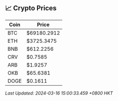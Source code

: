 ## 📈 Crypto Prices

| Coin | Price |
| ---- | ----- |
| BTC | $69180.2912 |
| ETH | $3725.3475 |
| BNB | $612.2256 |
| CRV | $0.7585 |
| ARB | $1.9257 |
| OKB | $65.6381 |
| DOGE | $0.1611 |

_Last Updated: 2024-03-16 15:00:33.459 +0800 HKT_
